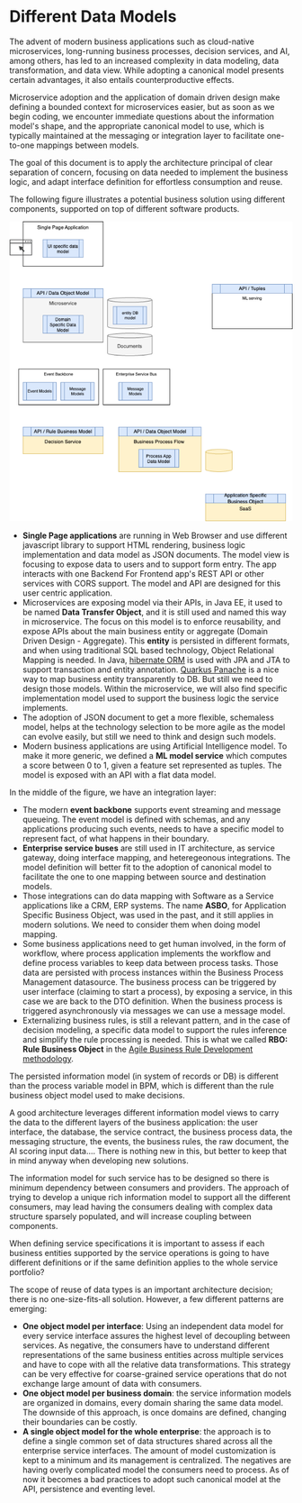 # Different Data Models

The advent of modern business applications such as cloud-native microservices, long-running business processes, decision services, and AI, among others, has led to an increased complexity in data modeling, data transformation, and data view. While adopting a canonical model presents certain advantages, it also entails counterproductive effects.

Microservice adoption and the application of domain driven design make defining a bounded context for microservices easier, but as soon as we begin coding, we encounter immediate questions about the information model's shape, and the appropriate canonical model to use, which is typically maintained at the messaging or integration layer to facilitate one-to-one mappings between models.

The goal of this document is to apply the architecture principal of clear separation of concern, focusing on data needed to implement the business logic, and adapt interface definition for effortless consumption and reuse.

The following figure illustrates a potential business solution using different components, supported on top of different software products.

 ![0](./images/diff-models.drawio.png)

* **Single Page applications** are running in Web Browser and use different javascript library to support HTML rendering, business logic implementation and data model as JSON documents. The model view is focusing to expose data to users and to support form entry. The app interacts with one Backend For Frontend app's REST API or other services with CORS support. The model and API are designed for this user centric application.
* Microservices are exposing model via their APIs, in Java EE, it used to be named **Data Transfer Object**, and it is still used and named this way in microservice. The focus on this model is to enforce reusability, and expose APIs about the main business entity or aggregate (Domain Driven Design - Aggregate). This **entity** is persisted in different formats, and when using traditional SQL based technology, Object Relational Mapping is needed. In Java, [hibernate ORM](https://hibernate.org/orm/) is used with JPA and JTA to support transaction and entity annotation. [Quarkus Panache](https://quarkus.io/guides/hibernate-orm-panache) is a nice way to map business entity transparently to DB. But still we need to design those models. Within the microservice, we will also find specific implementation model used to support the business logic the service implements.
* The adoption of JSON document to get a more flexible, schemaless model, helps at the technology selection to be more agile as the model can evolve easily, but still we need to think and design such models.
* Modern business applications are using Artificial Intelligence model. To make it more generic, we defined a **ML model service** which computes a score between 0 to 1, given a feature set represented as tuples. The model is exposed with an API with a flat data model.

In the middle of the figure, we have an integration layer:

* The modern **event backbone** supports event streaming and message queueing. The event model is defined with schemas, and any applications producing such events, needs to have a specific model to represent fact, of what happens in their boundary.
* **Enterprise service buses** are still used in IT architecture, as service gateway, doing interface mapping, and heteregeonous integrations. The model definition will better fit to the adoption of canonical model to facilitate the one to one mapping between source and destination models.  
* Those integrations can do data mapping with Software as a Service applications like a CRM, ERP systems. The name **ASBO**, for Application Specific Business Object, was used in the past, and it still applies in modern solutions. We need to consider them when doing model mapping.
* Some business applications need to get human involved, in the form of workflow, where process application implements the workflow and define process variables to keep data between process tasks. Those data are persisted with process instances within the Business Process Management datasource. The business process can be triggered by user interface (claiming to start a process), by exposing a service, in this case we are back to the DTO definition. When the business process is triggered asynchronously via messages we can use a message model.
* Externalizing business rules, is still a relevant pattern, and in the case of decision modeling, a specific data model to support the rules inference and simplify the rule processing is needed. This is what we called **RBO: Rule Business Object** in the [Agile Business Rule Development methodology](https://jbcodeforce.github.io/methodology/abrd/).

The persisted information model (in system of records or DB) is different than the process variable model in BPM, which is different than the rule business object model used to make decisions.

A good architecture leverages different information model views to carry the data to the different layers of the business application: the user interface, the database, the service contract, the business process data, the messaging structure, the events, the business rules, the raw document, the AI scoring input data.... There is nothing new in this, but better to keep that in mind anyway when developing new solutions.

The information model for such service has to be designed so there is minimum dependency between consumers and providers. The approach of trying to develop a unique rich information model to support all the different consumers, may lead having the consumers dealing with complex data structure sparsely populated, and will increase coupling between components.

When defining service specifications it is important to assess if each business entities supported by the service operations is going to have different definitions or if the same definition applies to the whole service portfolio?

The scope of reuse of data types is an important architecture decision; there is no one-size-fits-all solution. However, a few different patterns are emerging:

* **One object model per interface**: Using an independent data model for every service interface assures the highest level of decoupling between services. As negative, the consumers have to understand different representations of the same business entities across multiple services and have to cope with all the relative data transformations. This strategy can be very effective for coarse-grained service operations that do not exchange large amount of data with consumers.
* **One object model per business domain**: the service information models are organized in domains, every domain sharing the same data model. The downside of this approach, is once domains are defined, changing their boundaries can be costly.
* **A single object model for the whole enterprise**: the approach is to define a single common set of data structures shared across all the enterprise service interfaces. The amount of model customization is kept to a minimum and its management is centralized. The negatives are having overly complicated model the consumers need to process. As of now it becomes a bad practices to adopt such canonical model at the API, persistence and eventing level. 